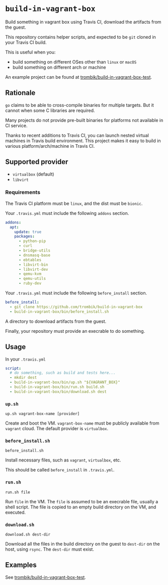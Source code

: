# `build-in-vagrant-box`

Build something in vagrant box using Travis CI, download the artifacts from
the guest.

This repository contains helper scripts, and expected to be `git` cloned in
your Travis CI build.

This is useful when you:

- build something on different OSes other than `linux` or `macOS`
- build something on different arch or machine

An example project can be found at
[trombik/build-in-vagrant-box-test](https://github.com/trombik/build-in-vagrant-box-test).

## Rationale

`go` claims to be able to cross-compile binaries for multiple targets. But it
cannot when some C libraries are required.

Many projects do not provide pre-built binaries for platforms not available in
CI service.

Thanks to recent additions to Travis CI, you can launch nested virtual
machines in Travis build environment. This project makes it easy to build in
various platform/arch/machine in Travis CI.

## Supported provider

- `virtualbox` (default)
- `libvirt`

### Requirements

The Travis CI platform must be `linux`, and the dist must be `bionic`.

Your `.travis.yml` must include the following `addons` section.

```yaml
addons:
  apt:
    update: true
    packages:
      - python-pip
      - curl
      - bridge-utils
      - dnsmasq-base
      - ebtables
      - libvirt-bin
      - libvirt-dev
      - qemu-kvm
      - qemu-utils
      - ruby-dev
```

Your `.travis.yml` must include the following `before_install` section.

```yaml
before_install:
  - git clone https://github.com/trombik/build-in-vagrant-box
  - build-in-vagrant-box/bin/before_install.sh
```

A directory to download artifacts from the guest.

Finally, your repository must provide an execrable to do something.

## Usage

In your `.travis.yml`

```yaml
script:
  # do something, such as build and tests here...
  - mkdir dest
  - build-in-vagrant-box/bin/up.sh "${VAGRANT_BOX}"
  - build-in-vagrant-box/bin/run.sh build.sh
  - build-in-vagrant-box/bin/download.sh dest
```

### `up.sh`

```
up.sh vagrant-box-name [provider]
```

Create and boot the VM. `vagrant-box-name` must be publicly available from
`vagrant` cloud. The default provider is `virtualbox`.

### `before_install.sh`

```
before_install.sh
```

Install necessary files, such as `vagrant`, `virtualbox`, etc.

This should be called `before_install` in `.travis.yml`.

### `run.sh`

```
run.sh file
```

Run `file` in the VM. The `file` is assumed to be an execrable file, usually a
shell script. The file is copied to an empty build directory on the VM, and
executed.

### `download.sh`

```
download.sh dest-dir
```

Download all the files in the build directory on the guest to `dest-dir` on
the host, using `rsync`. The `dest-dir` must exist.

## Examples

See [trombik/build-in-vagrant-box-test](https://github.com/trombik/build-in-vagrant-box-test).
